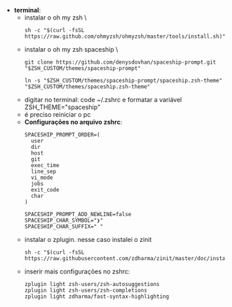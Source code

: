 * **terminal**:
  * instalar o oh my zsh \
    ```
    sh -c "$(curl -fsSL https://raw.github.com/ohmyzsh/ohmyzsh/master/tools/install.sh)"
    ```
  * instalar o oh my zsh spaceship \
    ```
    git clone https://github.com/denysdovhan/spaceship-prompt.git "$ZSH_CUSTOM/themes/spaceship-prompt"

    ln -s "$ZSH_CUSTOM/themes/spaceship-prompt/spaceship.zsh-theme" "$ZSH_CUSTOM/themes/spaceship.zsh-theme"
    ```
  * digitar no terminal: code ~/.zshrc e formatar a variável ZSH_THEME="spaceship"
  * é preciso reiniciar o pc
  * **Configurações no arquivo zshrc**:
    ```
    SPACESHIP_PROMPT_ORDER=(
      user
      dir
      host
      git
      exec_time
      line_sep
      vi_mode
      jobs
      exit_code
      char
    )

    SPACESHIP_PROMPT_ADD_NEWLINE=false
    SPACESHIP_CHAR_SYMBOL="❯"
    SPACESHIP_CHAR_SUFFIX=" "
    ```
  * instalar o zplugin. nesse caso instalei o zinit
    ```
    sh -c "$(curl -fsSL https://raw.githubusercontent.com/zdharma/zinit/master/doc/install.sh)"
    ```
  * inserir mais configurações no zshrc:
    ```
    zplugin light zsh-users/zsh-autosuggestions
    zplugin light zsh-users/zsh-completions
    zplugin light zdharma/fast-syntax-highlighting
    ```
